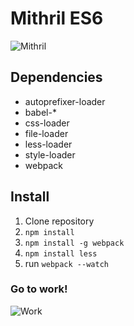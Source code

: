 # Mithril ES6

![Mithril](https://hsto.org/files/862/67c/a0d/86267ca0d43d4356aec0b4f4ffcbcc82.png)

## Dependencies
* autoprefixer-loader
* babel-*
* css-loader
* file-loader
* less-loader
* style-loader
* webpack

## Install
1. Clone repository
2. `npm install`
3. `npm install -g webpack`
4. `npm install less`
3. run `webpack --watch`

### Go to work!

![Work](http://www.lolriot.com/wp-content/uploads/2015/01/Fun-Time-At-Work-001.jpg)
